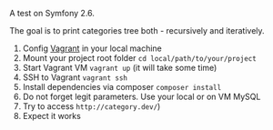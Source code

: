A test on Symfony 2.6.

The goal is to print categories tree both - recursively and iteratively.

1. Config [Vagrant](https://www.vagrantup.com/) in your local machine
1. Mount your project root folder `cd local/path/to/your/project`
1. Start Vagrant VM `vagrant up` (it will take some time)
1. SSH to Vagrant `vagrant ssh`
1. Install dependencies via  composer `composer install`
1. Do not forget legit parameters. Use your local or on VM MySQL
1. Try to access `http://category.dev/`)
1. Expect it works

